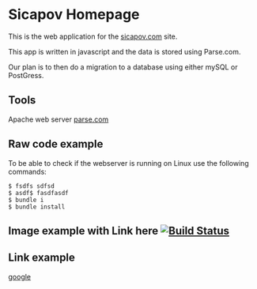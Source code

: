 # Sicapov Homepage

This is the web application for the [sicapov.com](http://sicapov.com) site.

This app is written in javascript and the data is stored using Parse.com.

Our plan is to then do a migration to a database using either mySQL or PostGress.

## Tools

Apache web server
[parse.com](http://parse.com/)

## Raw code example

To be able to check if the webserver is running on Linux use the following commands:

    $ fsdfs sdfsd
    $ asdf$ fasdfasdf
    $ bundle i
    $ bundle install
    

## Image example with Link here [![Build Status](https://travis-ci.org/git/git-scm.com.png?branch=master)](https://travis-ci.org/git/git-scm.com)


## Link example 
[google](www.google.com)
